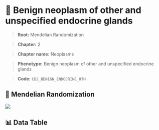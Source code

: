 # 🧪 Benign neoplasm of other and unspecified endocrine glands

> **Root:** Mendelian Randomization

> **Chapter:** 2  

> **Chapter name:** Neoplasms

> **Phenotype:** Benign neoplasm of other and unspecified endocrine glands  

> **Code:** `CD2_BENIGN_ENDOCRINE_OTH`

## 🧬 Mendelian Randomization  

<img src="/MR/Figures/Forward/CD2_BENIGN_ENDOCRINE_OTH.png"/>

## 📊 Data Table

<CsvTableMRF src="/public/MR/Data/Forward/CD2_BENIGN_ENDOCRINE_OTH.csv"/>
